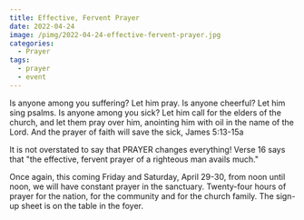 ```yaml
---
title: Effective, Fervent Prayer
date: 2022-04-24
image: /pimg/2022-04-24-effective-fervent-prayer.jpg
categories:
  - Prayer
tags:
  - prayer
  - event
---
```


<p>Is anyone among you suffering? Let him pray. Is anyone cheerful? Let him sing psalms. Is anyone among you sick? Let him call for the elders of the church, and let them pray over him, anointing him with oil in the name of the Lord. And the prayer of faith will save the sick, James 5:13-15a </p><p>It is not overstated to say that PRAYER changes everything! Verse 16 says that &quot;the effective, fervent prayer of a righteous man avails much.&quot;</p><p>Once again, this coming Friday and Saturday, April 29-30, from noon until noon, we will have constant prayer in the sanctuary. Twenty-four hours of prayer for the nation, for the community and for the church family. The sign-up sheet is on the table in the foyer.  </p>

